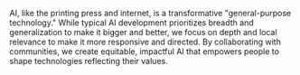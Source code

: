 <!-- Bi -->

AI, like the printing press and internet, is a transformative "general-purpose technology." While typical AI development prioritizes breadth and generalization to make it bigger and better, we focus on depth and local relevance to make it more responsive and directed. By collaborating with communities, we create equitable, impactful AI that empowers people to shape technologies reflecting their values.

